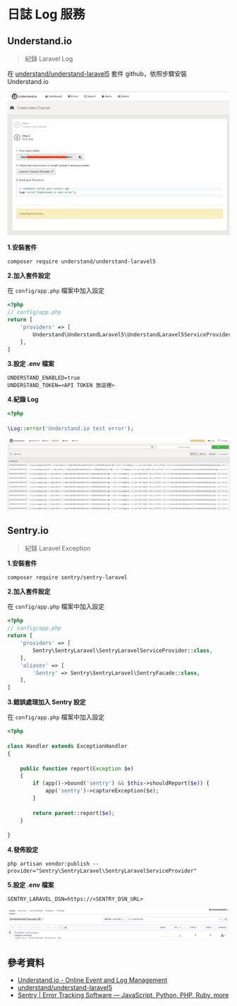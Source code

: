 # 日誌 Log 服務

## Understand.io

> 紀錄 Laravel Log

在 [understand/understand-laravel5](https://github.com/understand/understand-laravel5/#laravel-5-service-provider-for-understandio) 套件 github，依照步驟安裝 Understand.io

![建立 Understand.io 服務](./images/build-understand-io-log-service.png)


**1.安裝套件**

```shell
composer require understand/understand-laravel5
```

**2.加入套件設定**

在 `config/app.php` 檔案中加入設定

```php
<?php
// config/app.php
return [
    'providers' => [
        Understand\UnderstandLaravel5\UnderstandLaravel5ServiceProvider::class,
    ],
]
```


**3.設定 .env 檔案**

```shell
UNDERSTAND_ENABLED=true
UNDERSTAND_TOKEN=<API TOKEN 放這裡>
```


**4.紀錄 Log**

```php
<?php

\Log::error('Understand.io test error');
```


![檢視 Understand.io Log](./images/understand-io-log-list.png)



## Sentry.io

> 紀錄 Laravel Exception

**1.安裝套件**

```shell
composer require sentry/sentry-laravel
```

**2.加入套件設定**

在 `config/app.php` 檔案中加入設定

```php
<?php
// config/app.php
return [
    'providers' => [
        Sentry\SentryLaravel\SentryLaravelServiceProvider::class,
    ],
    'aliases' => [
        'Sentry' => Sentry\SentryLaravel\SentryFacade::class,
    ],
]
```

**3.錯誤處理加入 Sentry 設定**

在 `config/app.php` 檔案中加入設定

```php
<?php

class Handler extends ExceptionHandler
{

    public function report(Exception $e)
    {
        if (app()->bound('sentry') && $this->shouldReport($e)) {
            app('sentry')->captureException($e);
        }

        return parent::report($e);
    }

}
```

**4.發佈設定**

```shell
php artisan vendor:publish --provider="Sentry\SentryLaravel\SentryLaravelServiceProvider"
```

**5.設定 .env 檔案**

```shell
SENTRY_LARAVEL_DSN=https://<SENTRY_DSN_URL>
```

![檢視 sentry.io Log](./images/sentry-io-log-list.png)

## 參考資料
* [Understand.io - Online Event and Log Management](https://understand.io/)
* [understand/understand-laravel5](https://github.com/understand/understand-laravel5/#laravel-5-service-provider-for-understandio)
* [Sentry | Error Tracking Software — JavaScript, Python, PHP, Ruby, more](https://sentry.io/)
